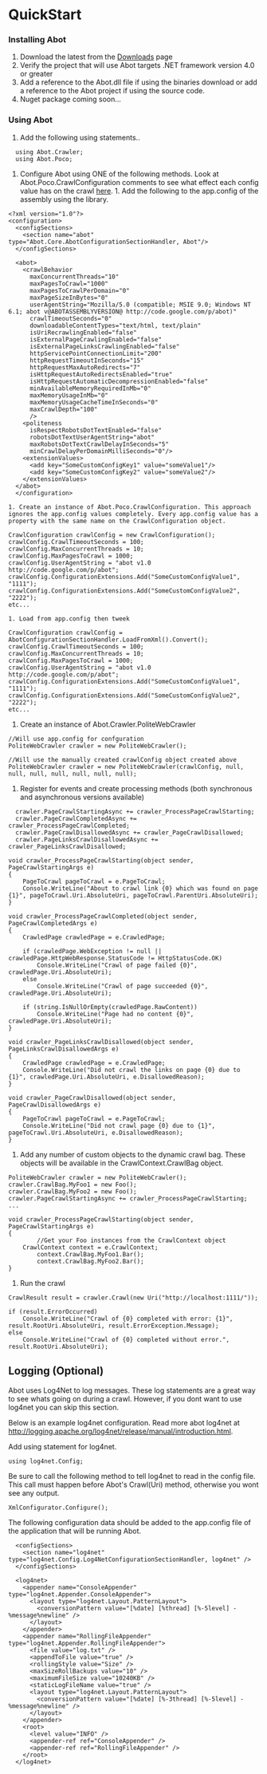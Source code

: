 # QuickStart #


### Installing Abot ###
  1. Download the latest from the [Downloads](http://code.google.com/p/abot/downloads/list) page
  1. Verify the project that will use Abot targets .NET framework version 4.0 or greater
  1. Add a reference to the Abot.dll file if using the binaries download or add a reference to the Abot project if using the source code.
  1. Nuget package coming soon...

### Using Abot ###
  1. Add the following using statements..
```
  using Abot.Crawler;
  using Abot.Poco;
```
  1. Configure Abot using ONE of the following methods. Look at Abot.Poco.CrawlConfiguration comments to see what effect each config value has on the crawl [here](https://code.google.com/p/abot/source/browse/branches/1.1/Abot/Poco/CrawlConfiguration.cs).
    1. Add the following to the app.config of the assembly using the library.
```
<?xml version="1.0"?>
<configuration>
  <configSections>
    <section name="abot" type="Abot.Core.AbotConfigurationSectionHandler, Abot"/>
  </configSections>

  <abot>
    <crawlBehavior 
      maxConcurrentThreads="10" 
      maxPagesToCrawl="1000"
      maxPagesToCrawlPerDomain="0" 
      maxPageSizeInBytes="0"
      userAgentString="Mozilla/5.0 (compatible; MSIE 9.0; Windows NT 6.1; abot v@ABOTASSEMBLYVERSION@ http://code.google.com/p/abot)" 
      crawlTimeoutSeconds="0" 
      downloadableContentTypes="text/html, text/plain" 
      isUriRecrawlingEnabled="false" 
      isExternalPageCrawlingEnabled="false" 
      isExternalPageLinksCrawlingEnabled="false"
      httpServicePointConnectionLimit="200"  
      httpRequestTimeoutInSeconds="15" 
      httpRequestMaxAutoRedirects="7" 
      isHttpRequestAutoRedirectsEnabled="true" 
      isHttpRequestAutomaticDecompressionEnabled="false"
      minAvailableMemoryRequiredInMb="0"
      maxMemoryUsageInMb="0"
      maxMemoryUsageCacheTimeInSeconds="0"      
      maxCrawlDepth="100"
      />
    <politeness 
      isRespectRobotsDotTextEnabled="false"
      robotsDotTextUserAgentString="abot"
      maxRobotsDotTextCrawlDelayInSeconds="5" 
      minCrawlDelayPerDomainMilliSeconds="0"/>     
    <extensionValues>
      <add key="SomeCustomConfigKey1" value="someValue1"/>
      <add key="SomeCustomConfigKey2" value="someValue2"/>
    </extensionValues>
  </abot>
  </configuration>
```
    1. Create an instance of Abot.Poco.CrawlConfiguration. This approach ignores the app.config values completely. Every app.config value has a property with the same name on the CrawlConfiguration object.
```
CrawlConfiguration crawlConfig = new CrawlConfiguration();
crawlConfig.CrawlTimeoutSeconds = 100;
crawlConfig.MaxConcurrentThreads = 10;
crawlConfig.MaxPagesToCrawl = 1000;
crawlConfig.UserAgentString = "abot v1.0 http://code.google.com/p/abot";
crawlConfig.ConfigurationExtensions.Add("SomeCustomConfigValue1", "1111");
crawlConfig.ConfigurationExtensions.Add("SomeCustomConfigValue2", "2222");
etc...
```
    1. Load from app.config then tweek
```
CrawlConfiguration crawlConfig = AbotConfigurationSectionHandler.LoadFromXml().Convert();
crawlConfig.CrawlTimeoutSeconds = 100;
crawlConfig.MaxConcurrentThreads = 10;
crawlConfig.MaxPagesToCrawl = 1000;
crawlConfig.UserAgentString = "abot v1.0 http://code.google.com/p/abot";
crawlConfig.ConfigurationExtensions.Add("SomeCustomConfigValue1", "1111");
crawlConfig.ConfigurationExtensions.Add("SomeCustomConfigValue2", "2222");
etc...
```
  1. Create an instance of Abot.Crawler.PoliteWebCrawler
```
//Will use app.config for confguration
PoliteWebCrawler crawler = new PoliteWebCrawler();
```
```
//Will use the manually created crawlConfig object created above
PoliteWebCrawler crawler = new PoliteWebCrawler(crawlConfig, null, null, null, null, null, null, null);
```
  1. Register for events and create processing methods (both synchronous and asynchronous versions available)
```
  crawler.PageCrawlStartingAsync += crawler_ProcessPageCrawlStarting;
  crawler.PageCrawlCompletedAsync += crawler_ProcessPageCrawlCompleted;
  crawler.PageCrawlDisallowedAsync += crawler_PageCrawlDisallowed;
  crawler.PageLinksCrawlDisallowedAsync += crawler_PageLinksCrawlDisallowed;
```
```
void crawler_ProcessPageCrawlStarting(object sender, PageCrawlStartingArgs e)
{
	PageToCrawl pageToCrawl = e.PageToCrawl;
	Console.WriteLine("About to crawl link {0} which was found on page {1}", pageToCrawl.Uri.AbsoluteUri, pageToCrawl.ParentUri.AbsoluteUri);
}

void crawler_ProcessPageCrawlCompleted(object sender, PageCrawlCompletedArgs e)
{
	CrawledPage crawledPage = e.CrawledPage;

	if (crawledPage.WebException != null || crawledPage.HttpWebResponse.StatusCode != HttpStatusCode.OK)
		Console.WriteLine("Crawl of page failed {0}", crawledPage.Uri.AbsoluteUri);
	else
		Console.WriteLine("Crawl of page succeeded {0}", crawledPage.Uri.AbsoluteUri);

	if (string.IsNullOrEmpty(crawledPage.RawContent))
		Console.WriteLine("Page had no content {0}", crawledPage.Uri.AbsoluteUri);
}

void crawler_PageLinksCrawlDisallowed(object sender, PageLinksCrawlDisallowedArgs e)
{
	CrawledPage crawledPage = e.CrawledPage;
	Console.WriteLine("Did not crawl the links on page {0} due to {1}", crawledPage.Uri.AbsoluteUri, e.DisallowedReason);
}

void crawler_PageCrawlDisallowed(object sender, PageCrawlDisallowedArgs e)
{
	PageToCrawl pageToCrawl = e.PageToCrawl;
	Console.WriteLine("Did not crawl page {0} due to {1}", pageToCrawl.Uri.AbsoluteUri, e.DisallowedReason);
}
```
  1. Add any number of custom objects to the dynamic crawl bag. These objects will be available in the CrawlContext.CrawlBag object.
```
PoliteWebCrawler crawler = new PoliteWebCrawler();
crawler.CrawlBag.MyFoo1 = new Foo();
crawler.CrawlBag.MyFoo2 = new Foo();
crawler.PageCrawlStartingAsync += crawler_ProcessPageCrawlStarting;
...
```
```
void crawler_ProcessPageCrawlStarting(object sender, PageCrawlStartingArgs e)
{
        //Get your Foo instances from the CrawlContext object
	CrawlContext context = e.CrawlContext;
        context.CrawlBag.MyFoo1.Bar();
        context.CrawlBag.MyFoo2.Bar();
}
```
  1. Run the crawl
```
CrawlResult result = crawler.Crawl(new Uri("http://localhost:1111/"));

if (result.ErrorOccurred)
	Console.WriteLine("Crawl of {0} completed with error: {1}", result.RootUri.AbsoluteUri, result.ErrorException.Message);
else
	Console.WriteLine("Crawl of {0} completed without error.", result.RootUri.AbsoluteUri);

```



## Logging (Optional) ##

Abot uses Log4Net to log messages. These log statements are a great way to see whats going on during a crawl. However, if you dont want to use log4net you can skip this section.

Below is an example log4net configuration. Read more abot log4net at http://logging.apache.org/log4net/release/manual/introduction.html.

Add using statement for log4net.
```
using log4net.Config;
```

Be sure to call the following method to tell log4net to read in the config file. This call must happen before Abot's Crawl(Uri) method, otherwise you wont see any output.
```
XmlConfigurator.Configure();
```

The following configuration data should be added to the app.config file of the application that will be running Abot.
```
  <configSections>
    <section name="log4net" type="log4net.Config.Log4NetConfigurationSectionHandler, log4net" />
  </configSections>

  <log4net>
    <appender name="ConsoleAppender" type="log4net.Appender.ConsoleAppender">
      <layout type="log4net.Layout.PatternLayout">
        <conversionPattern value="[%date] [%thread] [%-5level] - %message%newline" />
      </layout>
    </appender>
    <appender name="RollingFileAppender" type="log4net.Appender.RollingFileAppender">
      <file value="log.txt" />
      <appendToFile value="true" />
      <rollingStyle value="Size" />
      <maxSizeRollBackups value="10" />
      <maximumFileSize value="10240KB" />
      <staticLogFileName value="true" />
      <layout type="log4net.Layout.PatternLayout">
        <conversionPattern value="[%date] [%-3thread] [%-5level] - %message%newline" />
      </layout>
    </appender>
    <root>
      <level value="INFO" />
      <appender-ref ref="ConsoleAppender" />
      <appender-ref ref="RollingFileAppender" />
    </root>
  </log4net>
```